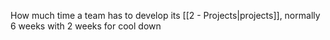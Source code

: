 How much time a team has to develop its [[2 - Projects|projects]], normally 6 weeks with 2 weeks for cool down